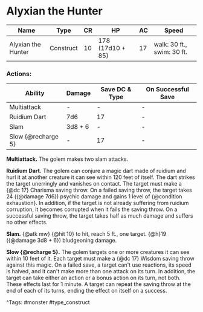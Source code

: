 # Alyxian the Hunter

| Name | Type | CR | HP | AC | Speed |
|------|------|----|----|----|-------|
| Alyxian the Hunter | Construct | 10 | 178 (17d10 + 85) | 17 | walk: 30 ft., swim: 30 ft. |

### Actions:

| Ability | Damage | Save DC & Type | On Successful Save |
|---------|--------|----------------|--------------------|
| Multiattack | - | - | - |
| Ruidium Dart | 7d6 | 17 | - |
| Slam | 3d8 + 6 | - | - |
| Slow {@recharge 5} | - | 17 | - |


**Multiattack.** The golem makes two slam attacks.

**Ruidium Dart.** The golem can conjure a magic dart made of ruidium and hurl it at another creature it can see within 120 feet of itself. The dart strikes the target unerringly and vanishes on contact. The target must make a {@dc 17} Charisma saving throw. On a failed saving throw, the target takes 24 ({@damage 7d6}) psychic damage and gains 1 level of {@condition exhaustion}. In addition, if the target is not already suffering from ruidium corruption, it becomes corrupted when it fails the saving throw. On a successful saving throw, the target takes half as much damage and suffers no other effects.

**Slam.** {@atk mw} {@hit 10} to hit, reach 5 ft., one target. {@h}19 ({@damage 3d8 + 6}) bludgeoning damage.

**Slow {@recharge 5}.** The golem targets one or more creatures it can see within 10 feet of it. Each target must make a {@dc 17} Wisdom saving throw against this magic. On a failed save, a target can't use reactions, its speed is halved, and it can't make more than one attack on its turn. In addition, the target can take either an action or a bonus action on its turn, not both. These effects last for 1 minute. A target can repeat the saving throw at the end of each of its turns, ending the effect on itself on a success.

^Tags: #monster #type_construct